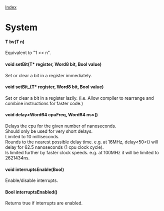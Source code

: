[Index](../../index.hpp.md#index)

# System

#### T bv(T n)
Equivalent to "1 << n".

#### void setBit(T\* register, Word8 bit, Bool value)
Set or clear a bit in a register immediately.

#### void setBit_(T\* register, Word8 bit, Bool value)
Set or clear a bit in a register lazily.
(i.e. Allow compiler to rearrange and combine instructions for faster code.)

#### void delay<Word64 cpuFreq, Word64 ns>()
Delays the cpu for the given number of nanoseconds.<br>
Should only be used for very short delays.<br>
Limited to 10 milliseconds.<br>
Rounds to the nearest possible delay time. e.g. at 16MHz, delay<50>() will
delay for 62.5 nanoseconds (1 cpu clock cycle).<br>
Is limited further by faster clock speeds. e.g. at 100MHz it will be limited to 2621434ns.

#### void interruptsEnable(Bool)
Enable/disable interrupts.

#### Bool interruptsEnabled()
Returns true if interrupts are enabled.
